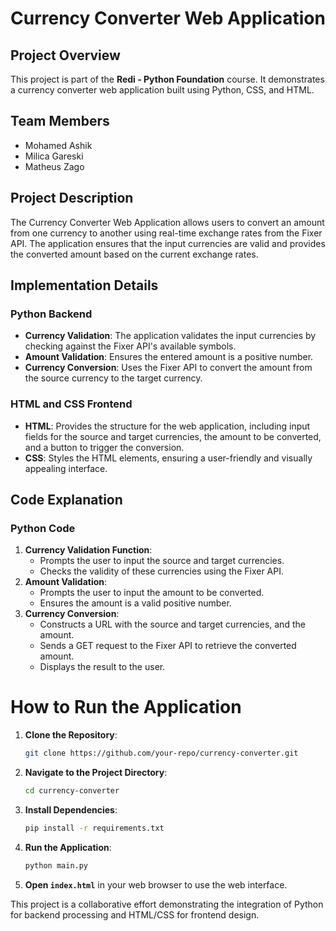 
# Currency Converter Web Application

## Project Overview
This project is part of the **Redi - Python Foundation** course. It demonstrates a currency converter web application built using Python, CSS, and HTML.

## Team Members
- Mohamed Ashik
- Milica Gareski
- Matheus Zago

## Project Description
The Currency Converter Web Application allows users to convert an amount from one currency to another using real-time exchange rates from the Fixer API. The application ensures that the input currencies are valid and provides the converted amount based on the current exchange rates.

## Implementation Details

### Python Backend
- **Currency Validation**: The application validates the input currencies by checking against the Fixer API's available symbols.
- **Amount Validation**: Ensures the entered amount is a positive number.
- **Currency Conversion**: Uses the Fixer API to convert the amount from the source currency to the target currency.

### HTML and CSS Frontend
- **HTML**: Provides the structure for the web application, including input fields for the source and target currencies, the amount to be converted, and a button to trigger the conversion.
- **CSS**: Styles the HTML elements, ensuring a user-friendly and visually appealing interface.

## Code Explanation

### Python Code
1. **Currency Validation Function**: 
   - Prompts the user to input the source and target currencies.
   - Checks the validity of these currencies using the Fixer API.
2. **Amount Validation**: 
   - Prompts the user to input the amount to be converted.
   - Ensures the amount is a valid positive number.
3. **Currency Conversion**: 
   - Constructs a URL with the source and target currencies, and the amount.
   - Sends a GET request to the Fixer API to retrieve the converted amount.
   - Displays the result to the user.


# How to Run the Application
1. **Clone the Repository**:
   ```sh
   git clone https://github.com/your-repo/currency-converter.git
   ```
2. **Navigate to the Project Directory**:
   ```sh
   cd currency-converter
   ```
3. **Install Dependencies**:
   ```sh
   pip install -r requirements.txt
   ```
4. **Run the Application**:
   ```sh
   python main.py
   ```
5. **Open `index.html`** in your web browser to use the web interface.

This project is a collaborative effort demonstrating the integration of Python for backend processing and HTML/CSS for frontend design.

